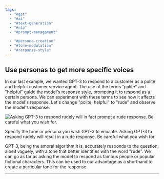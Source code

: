 ```yaml
---
tags:
  - "#gpt"
  - "#ai"
  - "#text-generation"
  - "#nlp"
  - "#prompt-management"

  - "#persona-creation"
  - "#tone-modulation"
  - "#response-style"
---
```

## Use personas to get more specific voices

In our last example, we wanted GPT-3 to respond to a customer as a polite and helpful customer service agent. The use of the terms "polite" and "helpful" guide the model's response style, prompting it to respond as a certain persona. We can experiment with these terms to see how it affects the model's response. Let's change "polite, helpful" to "rude" and observe the model's response.

![Asking GPT-3 to respond rudely will in fact prompt a rude response. Be careful what you wish for.](https://humanloop.com/_next/image?url=%2Fblog%2Fprompt-engineering-101%2F7.png&w=3840&q=75)

Specify the tone or persona you wish GPT-3 to emulate. Asking GPT-3 to respond rudely will result in a rude response. Be careful what you wish for.

GPT-3, being the amoral algorithm it is, accurately responds to the question, albeit vaguely, with a tone that better identifies with the word "rude". We can go as far as asking the model to respond as famous people or popular fictional characters. This can be used to our advantage as a shorthand to create a particular tone for the response.

---